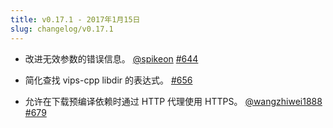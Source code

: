 ```yaml
---
title: v0.17.1 - 2017年1月15日
slug: changelog/v0.17.1
---
```


* 改进无效参数的错误信息。
  [@spikeon](https://github.com/spikeon)
  [#644](https://github.com/lovell/sharp/pull/644)

* 简化查找 vips-cpp libdir 的表达式。
  [#656](https://github.com/lovell/sharp/pull/656)

* 允许在下载预编译依赖时通过 HTTP 代理使用 HTTPS。
  [@wangzhiwei1888](https://github.com/wangzhiwei1888)
  [#679](https://github.com/lovell/sharp/issues/679)